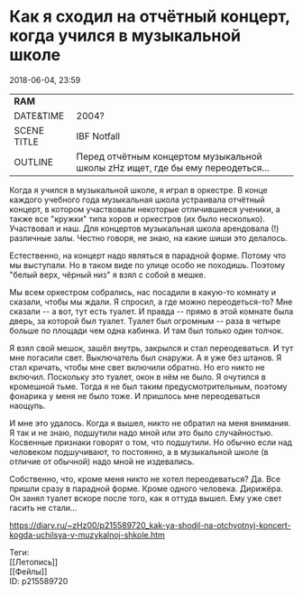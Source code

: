 Как я сходил на отчётный концерт, когда учился в музыкальной школе
===================================================================

   
 2018-06-04, 23:59   
  

|  |  |
| --- | --- |
|  **RAM**  |  |
|  DATE&TIME  |  2004?  |
|  SCENE TITLE  |  IBF Notfall  |
|  OUTLINE  |  Перед отчётным концертом музыкальной школы zHz ищет, где бы ему переодеться...  |

   
   
 Когда я учился в музыкальной школе, я играл в оркестре. В конце каждого учебного года музыкальная школа устраивала отчётный концерт, в котором участвовали некоторые отличившиеся ученики, а также все "кружки" типа хоров и оркестров (их было несколько). Участвовал и наш. Для концертов музыкальная школа арендовала (!) различные залы. Честно говоря, не знаю, на какие шиши это делалось.   
   
 Естественно, на концерт надо являться в парадной форме. Потому что мы выступали. Но в таком виде по улице особо не походишь. Поэтому "белый верх, чёрный низ" я взял с собой в мешке.   
   
 Мы всем оркестром собрались, нас посадили в какую-то комнату и сказали, чтобы мы ждали. Я спросил, а где можно переодеться-то? Мне сказали -- а вот, тут есть туалет. И правда -- прямо в этой комнате была дверь, за которой был туалет. Туалет был огромным -- раза в четыре больше по площади чем одна кабинка. И там был только один толчок.   
   
 Я взял свой мешок, зашёл внутрь, закрылся и стал переодеваться. И тут мне погасили свет. Выключатель был снаружи. А я уже без штанов. Я стал кричать, чтобы мне свет включили обратно. Но его никто не включил. Поскольку это туалет, окон в нём не было. Я очутился в кромешной тьме. Тогда я не был таким предусмотрительным, поэтому фонарика у меня не было тоже. И пришлось мне переодеваться наощупь.   
   
 И мне это удалось. Когда я вышел, никто не обратил на меня внимания. Я так и не знаю, подшутили надо мной или это было случайностью. Косвенные признаки говорят о том, что подшутили. Но обычно если над человеком подшучивают, то постоянно, а в музыкальной школе (в отличие от обычной) надо мной не издевались.   
   
 Собственно, что, кроме меня никто не хотел переодеваться? Да. Все пришли сразу в парадной форме. Кроме одного человека. Дирижёра. Он занял туалет вскоре после того, как я оттуда вышел. Ему уже свет гасить не стали...   
    
 <https://diary.ru/~zHz00/p215589720_kak-ya-shodil-na-otchyotnyj-koncert-kogda-uchilsya-v-muzykalnoj-shkole.htm>   
   
 Теги:   
 [[Летопись]]   
 [[Фейлы]]   
 ID: p215589720